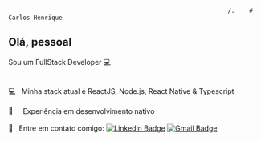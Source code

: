                                                                  /.    # Carlos Henrique

## Olá, pessoal
Sou um FullStack Developer :computer:
<br/><br/>
<br/> :computer: &nbsp; Minha stack atual é ReactJS, Node.js, React Native & Typescript <br/>
<br/> :iphone: &nbsp; &nbsp; Experiência em desenvolvimento nativo <br/>
<br/> :email: &nbsp; Entre em contato comigo: [![Linkedin Badge](https://img.shields.io/badge/-LinkedIn-blue?style=flat-square&logo=Linkedin&logoColor=white&link=https://www.linkedin.com/in/chenoli/)](https://www.linkedin.com/in/chenoli/) 
[![Gmail Badge](https://img.shields.io/badge/-hello@chenoli.com.br-c14438?style=flat-square&logo=Gmail&logoColor=white&link=mailto:chenoli.dev@gmail.com)](mailto:hello@chenoli.com.br) <br/>
